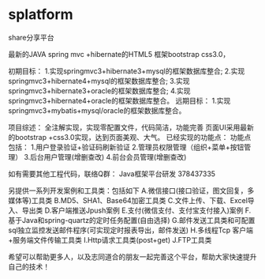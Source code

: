 # splatform
share分享平台

最新的JAVA spring mvc +hibernate的HTML5 框架bootstrap css3.0，

初期目标：
  1.实现springmvc3+hibernate3+mysql的框架数据库整合;
  2.实现springmvc3+hibernate4+mysql的框架数据库整合;
  3.实现springmvc3+hibernate3+oracle的框架数据库整合;
  4.实现springmvc3+hibernate4+oracle的框架数据库整合。
远期目标：
  1.实现springmvc3+mybatis+mysql/oracle的框架数据库整合。
  
项目综述：
全注解实现，实现零配置文件，代码简洁，功能完善
页面UI采用最新的bootstrap +css3.0实现，达到页面美观、大气。
已经实现的功能点：
功能点包括：
    1.用户登录验证+验证码刷新验证
    2.管理员权限管理（组织+菜单+按钮管理）
    3.后台用户管理(增删查改)
    4.前台会员管理(增删查改)
    
如有需要其他工程代码，联络Q群： Java框架平台研发 378437335

另提供一系列开发案例和工具类：包括如下
A.微信接口(接口验证，图文回复，多媒体等)工具类
B.MD5、SHA1、Base64加密工具类
C.文件上传、下载、Excel导入、导出类
D.客户端推送Jpush案例
E.支付(微信支付、支付宝支付接入)案例
F.基于Java和spring-quartz的定时任务配置(自由选择)
G.邮件发送工具类和可配置sql独立监控发送邮件程序(可实现定时报表导出，邮件发送)
H.多线程Tcp 客户端+服务端文件传输工具类
I.Http请求工具类(post+get)
J.FTP工具类 

希望可以帮助更多人，以及志同道合的朋友一起完善这个平台，帮助大家快速提升自己的技术！
